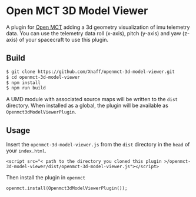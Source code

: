 # Open MCT 3D Model Viewer

A plugin for [Open MCT](https://nasa.github.io/openmct) adding a 3d geometry visualization of imu telemetry data. You can use the telemetry data roll (x-axis), pitch (y-axis) and yaw (z-axis) of your spacecraft to use this plugin.

## Build

```bash
$ git clone https://github.com/Xnaff/openmct-3d-model-viewer.git
$ cd openmct-3d-model-viewer
$ npm install
$ npm run build
```

A UMD module with associated source maps will be written to the
`dist` directory. When installed as a global, the plugin will be
available as `Openmct3dModelViewerPlugin`.

## Usage

Insert the `openmct-3d-model-viewer.js` from the `dist` directory in the `head` of your `index.html`.
```
<script src="< path to the directory you cloned this plugin >/openmct-3d-model-viewer/dist/openmct-3d-model-viewer.js"></script>
```
Then install the plugin in `openmct` 
```
openmct.install(Openmct3dModelViewerPlugin());
```